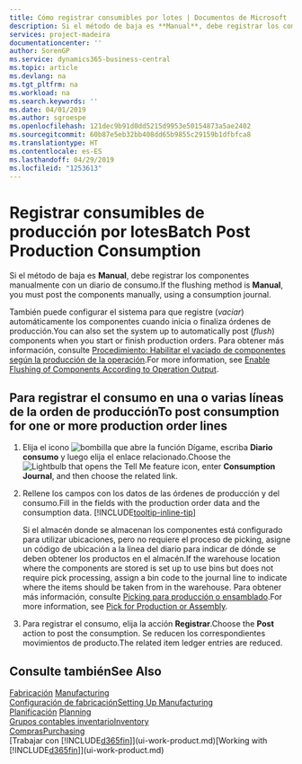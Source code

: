 ```yaml
---
title: Cómo registrar consumibles por lotes | Documentos de Microsoft
description: Si el método de baja es **Manual**, debe registrar los componentes manualmente con un diario de consumo.
services: project-madeira
documentationcenter: ''
author: SorenGP
ms.service: dynamics365-business-central
ms.topic: article
ms.devlang: na
ms.tgt_pltfrm: na
ms.workload: na
ms.search.keywords: ''
ms.date: 04/01/2019
ms.author: sgroespe
ms.openlocfilehash: 121dec9b91d0dd5215d9953e50154873a5ae2402
ms.sourcegitcommit: 60b87e5eb32bb408dd65b9855c29159b1dfbfca8
ms.translationtype: HT
ms.contentlocale: es-ES
ms.lasthandoff: 04/29/2019
ms.locfileid: "1253613"
---
```

# <a name="batch-post-production-consumption"></a><span data-ttu-id="484cc-103">Registrar consumibles de producción por lotes</span><span class="sxs-lookup"><span data-stu-id="484cc-103">Batch Post Production Consumption</span></span>
<span data-ttu-id="484cc-104">Si el método de baja es **Manual**, debe registrar los componentes manualmente con un diario de consumo.</span><span class="sxs-lookup"><span data-stu-id="484cc-104">If the flushing method is **Manual**, you must post the components manually, using a consumption journal.</span></span>

<span data-ttu-id="484cc-105">También puede configurar el sistema para que registre (*vaciar*) automáticamente los componentes cuando inicia o finaliza órdenes de producción.</span><span class="sxs-lookup"><span data-stu-id="484cc-105">You can also set the system up to automatically post (*flush*) components when you start or finish production orders.</span></span> <span data-ttu-id="484cc-106">Para obtener más información, consulte [Procedimiento: Habilitar el vaciado de componentes según la producción de la operación](production-how-to-flush-components-according-to-operation-output.md).</span><span class="sxs-lookup"><span data-stu-id="484cc-106">For more information, see [Enable Flushing of Components According to Operation Output](production-how-to-flush-components-according-to-operation-output.md).</span></span>

## <a name="to-post-consumption-for-one-or-more-production-order-lines"></a><span data-ttu-id="484cc-107">Para registrar el consumo en una o varias líneas de la orden de producción</span><span class="sxs-lookup"><span data-stu-id="484cc-107">To post consumption for one or more production order lines</span></span>  
1.  <span data-ttu-id="484cc-108">Elija el icono ![bombilla que abre la función Dígame](media/ui-search/search_small.png "Dígame que desea hacer"), escriba **Diario consumo** y luego elija el enlace relacionado.</span><span class="sxs-lookup"><span data-stu-id="484cc-108">Choose the ![Lightbulb that opens the Tell Me feature](media/ui-search/search_small.png "Tell me what you want to do") icon, enter **Consumption Journal**, and then choose the related link.</span></span>  
2.  <span data-ttu-id="484cc-109">Rellene los campos con los datos de las órdenes de producción y del consumo.</span><span class="sxs-lookup"><span data-stu-id="484cc-109">Fill in the fields with the production order data and the consumption data.</span></span> [!INCLUDE[tooltip-inline-tip](includes/tooltip-inline-tip_md.md)]  

    <span data-ttu-id="484cc-110">Si el almacén donde se almacenan los componentes está configurado para utilizar ubicaciones, pero no requiere el proceso de picking, asigne un código de ubicación a la línea del diario para indicar de dónde se deben obtener los productos en el almacén.</span><span class="sxs-lookup"><span data-stu-id="484cc-110">If the warehouse location where the components are stored is set up to use bins but does not require pick processing, assign a bin code to the journal line to indicate where the items should be taken from in the warehouse.</span></span> <span data-ttu-id="484cc-111">Para obtener más información, consulte [Picking para producción o ensamblado](warehouse-how-to-pick-for-production.md).</span><span class="sxs-lookup"><span data-stu-id="484cc-111">For more information, see [Pick for Production or Assembly](warehouse-how-to-pick-for-production.md).</span></span>  
3.  <span data-ttu-id="484cc-112">Para registrar el consumo, elija la acción **Registrar**.</span><span class="sxs-lookup"><span data-stu-id="484cc-112">Choose the **Post** action to post the consumption.</span></span> <span data-ttu-id="484cc-113">Se reducen los correspondientes movimientos de producto.</span><span class="sxs-lookup"><span data-stu-id="484cc-113">The related item ledger entries are reduced.</span></span>

## <a name="see-also"></a><span data-ttu-id="484cc-114">Consulte también</span><span class="sxs-lookup"><span data-stu-id="484cc-114">See Also</span></span>  
<span data-ttu-id="484cc-115">[Fabricación](production-manage-manufacturing.md)  </span><span class="sxs-lookup"><span data-stu-id="484cc-115">[Manufacturing](production-manage-manufacturing.md)  </span></span>  
[<span data-ttu-id="484cc-116">Configuración de fabricación</span><span class="sxs-lookup"><span data-stu-id="484cc-116">Setting Up Manufacturing</span></span>](production-configure-production-processes.md)  
<span data-ttu-id="484cc-117">[Planificación](production-planning.md)    </span><span class="sxs-lookup"><span data-stu-id="484cc-117">[Planning](production-planning.md)    </span></span>  
[<span data-ttu-id="484cc-118">Grupos contables inventario</span><span class="sxs-lookup"><span data-stu-id="484cc-118">Inventory</span></span>](inventory-manage-inventory.md)  
[<span data-ttu-id="484cc-119">Compras</span><span class="sxs-lookup"><span data-stu-id="484cc-119">Purchasing</span></span>](purchasing-manage-purchasing.md)  
<span data-ttu-id="484cc-120">[Trabajar con [!INCLUDE[d365fin](includes/d365fin_md.md)]](ui-work-product.md)</span><span class="sxs-lookup"><span data-stu-id="484cc-120">[Working with [!INCLUDE[d365fin](includes/d365fin_md.md)]](ui-work-product.md)</span></span>
